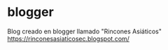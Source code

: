 # blogger
Blog creado en blogger llamado "Rincones Asiáticos"
https://rinconesasiaticosec.blogspot.com/
